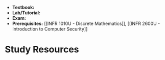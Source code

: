 - **Textbook:** 
- **Lab/Tutorial:** 
- **Exam:** 
- **Prerequisites:** [[INFR 1010U - Discrete Mathematics]], [[INFR 2600U - Introduction to Computer Security]]

# Study Resources
